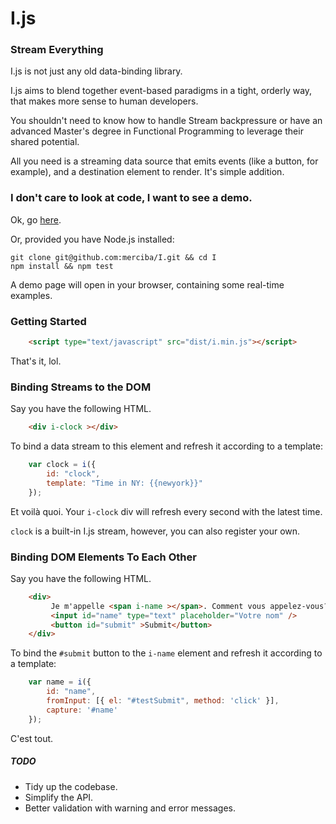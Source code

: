 I.js
====

### Stream Everything

I.js is not just any old data-binding library. 

I.js aims to blend together event-based paradigms in a tight, orderly way, that makes more sense to human developers. 

You shouldn't need to know how to handle Stream backpressure or have an advanced Master's degree in Functional Programming to leverage their shared potential. 

All you need is a streaming data source that emits events (like a button, for example), and a destination element to render. It's simple addition.  

### I don't care to look at code, I want to see a demo.

Ok, go [here](http://merciba.com/i).

Or, provided you have Node.js installed:

```
git clone git@github.com:merciba/I.git && cd I
npm install && npm test
```

A demo page will open in your browser, containing some real-time examples.

### Getting Started
```HTML
	<script type="text/javascript" src="dist/i.min.js"></script>
```

That's it, lol.

### Binding Streams to the DOM

Say you have the following HTML.

```HTML
	<div i-clock ></div>
```

To bind a data stream to this element and refresh it according to a template:

```JavaScript
	var clock = i({
    	id: "clock",
		template: "Time in NY: {{newyork}}"
	});
```

Et voilà quoi. Your `i-clock` div will refresh every second with the latest time.

`clock` is a built-in I.js stream, however, you can also register your own.  

### Binding DOM Elements To Each Other

Say you have the following HTML.

```HTML
	<div>
		 Je m'appelle <span i-name ></span>. Comment vous appelez-vous?
		 <input id="name" type="text" placeholder="Votre nom" />
		 <button id="submit" >Submit</button>
	</div>
```

To bind the `#submit` button to the `i-name` element and refresh it according to a template:

```JavaScript
	var name = i({
    	id: "name",
		fromInput: [{ el: "#testSubmit", method: 'click' }],
        capture: '#name'
	});
```

C'est tout. 

##### TODO

* Tidy up the codebase.
* Simplify the API. 
* Better validation with warning and error messages.